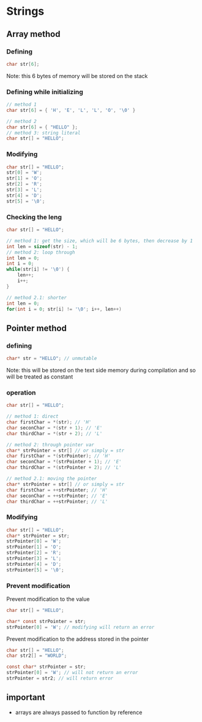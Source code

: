 # Strings

## Array method

### Defining

```c
char str[6];
```

Note: this 6 bytes of memory will be stored on the stack

### Defining while initializing

```c
// method 1
char str[6] = { 'H', 'E', 'L', 'L', 'O', '\0' }

// method 2
char str[6] = { "HELLO" };
// method 3: string literal
char str[] = "HELLO";
```

### Modifying

```c
char str[] = "HELLO";
str[0] = 'W';
str[1] = 'O';
str[2] = 'R';
str[3] = 'L';
str[4] = 'D';
str[5] = '\0';
```

### Checking the leng

```c
char str[] = "HELLO";

// method 1: get the size, which will be 6 bytes, then decrease by 1
int len = sizeof(str) - 1;
// method 2: loop through
int len = 0;
int i = 0;
while(str[i] != '\0') {
    len++;
    i++;
}

// method 2.1: shorter
int len = 0;
for(int i = 0; str[i] != '\0'; i++, len++)
```

## Pointer method

### defining

```c
char* str = "HELLO"; // unmutable
```

Note: this will be stored on the text side memory during compilation and so will be treated as constant

### operation

```c
char str[] = "HELLO";

// method 1: direct
char firstChar = *(str); // 'H'
char seconChar = *(str + 1); // 'E'
char thirdChar = *(str + 2); // 'L'

// method 2: through pointer var
char* strPointer = str[] // or simply = str
char firstChar = *(strPointer); // 'H'
char seconChar = *(strPointer + 1); // 'E'
char thirdChar = *(strPointer + 2); // 'L'

// method 2.1: moving the pointer
char* strPointer = str[] // or simply = str
char firstChar = ++strPointer; // 'H'
char seconChar = ++strPointer; // 'E'
char thirdChar = ++strPointer; // 'L'
```

### Modifying

```c
char str[] = "HELLO";
char* strPointer = str;
strPointer[0] = 'W';
strPointer[1] = 'O';
strPointer[2] = 'R';
strPointer[3] = 'L';
strPointer[4] = 'D';
strPointer[5] = '\0';
```

### Prevent modification

Prevent modification to the value

```c
char str[] = "HELLO";

char* const strPointer = str;
strPointer[0] = 'W'; // modifying will return an error
```

Prevent modification to the address stored in the pointer

```c
char str[] = "HELLO";
char str2[] = "WORLD";

const char* strPointer = str;
strPointer[0] = 'W'; // will not return an error
strPointer = str2; // will return error

```

## important

- arrays are always passed to function by reference
